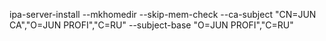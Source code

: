 ipa-server-install --mkhomedir --skip-mem-check --ca-subject "CN=JUN CA","O=JUN PROFI","C=RU" --subject-base "O=JUN PROFI","C=RU"
